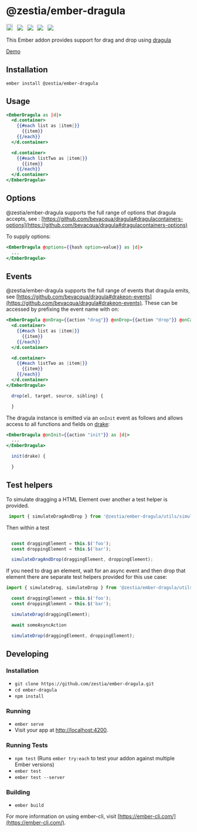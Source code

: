 # @zestia/ember-dragula

<a href="https://badge.fury.io/js/%40zestia%2Fember-dragula"><img src="https://badge.fury.io/js/%40zestia%2Fember-dragula.svg" alt="npm version" height="18"></a> &nbsp; <a href="http://travis-ci.org/zestia/ember-dragula"><img src="https://travis-ci.org/zestia/ember-dragula.svg?branch=master"></a> &nbsp; <a href="https://david-dm.org/zestia/ember-dragula#badge-embed"><img src="https://david-dm.org/zestia/ember-dragula.svg"></a> &nbsp; <a href="https://david-dm.org/zestia/ember-dragula#dev-badge-embed"><img src="https://david-dm.org/zestia/ember-dragula/dev-status.svg"></a> &nbsp; <a href="https://emberobserver.com/addons/@zestia/ember-dragula"><img src="https://emberobserver.com/badges/-zestia-ember-dragula.svg"></a>

This Ember addon provides support for drag and drop using [dragula](https://bevacqua.github.io/dragula/)

[Demo](https://zestia.github.io/ember-dragula)

## Installation

```
ember install @zestia/ember-dragula
```

## Usage

```handlebars
<EmberDragula as |d|>
  <d.container>
    {{#each list as |item|}}
      {{item}}
    {{/each}}
  </d.container>

  <d.container>
    {{#each listTwo as |item|}}
      {{item}}
    {{/each}}
  </d.container>
</EmberDragula>

```

## Options

@zestia/ember-dragula supports the full range of options that dragula accepts, see : [https://github.com/bevacqua/dragula#dragulacontainers-options](https://github.com/bevacqua/dragula#dragulacontainers-options)

To supply options:

``` handlebars
<EmberDragula @options={{hash option=value}} as |d|>
  ...
</EmberDragula>

```

## Events

@zestia/ember-dragula supports the full range of events that dragula emits, see [https://github.com/bevacqua/dragula#drakeon-events](https://github.com/bevacqua/dragula#drakeon-events). These can be accessed by prefixing the event name with on:

```handlebars
<EmberDragula @onDrag={{action "drag"}} @onDrop={{action "drop"}} @onCancel={{action "cancel"}} ... as |d|>
  <d.container>
    {{#each list as |item|}}
      {{item}}
    {{/each}}
  </d.container>

  <d.container>
    {{#each listTwo as |item|}}
      {{item}}
    {{/each}}
  </d.container>
</EmberDragula>
```


```JavaScript
  drop(el, target, source, sibling) {

  }
```

The dragula instance is emitted via an `onInit` event as follows and allows access to all functions and fields on [drake](https://github.com/bevacqua/dragula#api):


```handlebars
<EmberDragula @onInit={{action "init"}} as |d|>
  ...
</EmberDragula>

```


```JavaScript
  init(drake) {

  }
```

## Test helpers

To simulate dragging a HTML Element over another a test helper is provided.

```javascript
 import { simulateDragAndDrop } from '@zestia/ember-dragula/utils/simulate-drag-drop'
```

Then within a test

```javascript

  const draggingElement = this.$('foo');
  const droppingElement = this.$('bar');

  simulateDragAndDrop(draggingElement, droppingElement);

```

If you need to drag an element, wait for an async event and then drop that element there are separate test helpers provided for this use case:

```javascript
import { simulateDrag, simulateDrop } from '@zestia/ember-dragula/utils/simulate-drag-drop'

  const draggingElement = this.$('foo');
  const droppingElement = this.$('bar');

  simulateDrag(draggingElement);

  await someAsyncAction

  simulateDrop(draggingElement, droppingElement);

```



## Developing
### Installation

* `git clone https://github.com/zestia/ember-dragula.git`
* `cd ember-dragula`
* `npm install`

###  Running

* `ember serve`
* Visit your app at [http://localhost:4200](http://localhost:4200).

### Running Tests

* `npm test` (Runs `ember try:each` to test your addon against multiple Ember versions)
* `ember test`
* `ember test --server`

### Building

* `ember build`

For more information on using ember-cli, visit [https://ember-cli.com/](https://ember-cli.com/).
